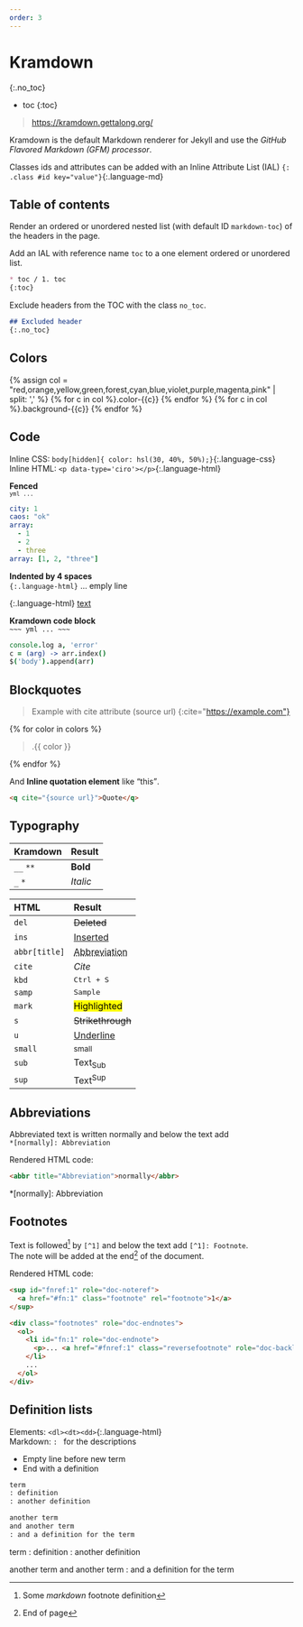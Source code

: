 ```yaml
---
order: 3
---
```

Kramdown
========
{:.no_toc}
- toc
{:toc}

> <https://kramdown.gettalong.org/>

Kramdown is the default Markdown renderer for Jekyll and use the _GitHub Flavored Markdown (GFM) processor_.

Classes ids and attributes can be added with an Inline Attribute List (IAL) `{: .class #id key="value"}`{:.language-md}

## Table of contents

Render an ordered or unordered nested list (with default ID `markdown-toc`) of the headers in the page.  

Add an IAL with reference name `toc` to a one element ordered or unordered list.
```md
* toc / 1. toc
{:toc}
```

Exclude headers from the TOC with the class `no_toc`.
```md
## Excluded header
{:.no_toc}
```

Colors
------
{% assign col = "red,orange,yellow,green,forest,cyan,blue,violet,purple,magenta,pink" | split: ',' %}
{% for c in col %}<span class='color-{{c}}'>.color-{{c}}</span>
{% endfor %}
{% for c in col %}<span class='background-{{c}} color-{{c}}'>.background-{{c}}</span>
{% endfor %}

Code
----
Inline CSS: `body[hidden]{ color: hsl(30, 40%, 50%);}`{:.language-css}  
Inline HTML: `<p data-type='ciro'></p>`{:.language-html}

__Fenced__  
<code>```yml ... ```</code>
```yml
city: 1
caos: "ok"
array:
  - 1
  - 2
  - three
array: [1, 2, "three"]
```

__Indented by 4 spaces__  
`{:.language-html}` ... emply line

{:.language-html}
    <body>
      <a href="#url">text</a>
    </body>

__Kramdown code block__  
`~~~ yml ... ~~~`
~~~ coffee
console.log a, 'error'
c = (arg) -> arr.index()
$('body').append(arr)
~~~

## Blockquotes

> Example with cite attribute (source url)
{:cite="https://example.com"}

{% for color in colors %}
<blockquote class="{{ color }}">.{{ color }}</blockquote>
{% endfor %}

And **Inline quotation element** like <q cite="https://example.com">this</q>.

```html
<q cite="{source url}">Quote</q>
```

## Typography

|Kramdown|Result
|:---|:---
|`__` `**`|__Bold__
|`_` `*`|_Italic_

|HTML|Result
|:---|:---
|`del`|<del>Deleted</del>
|`ins`|<ins>Inserted</ins>
|`abbr[title]`|<abbr title="Abbreviation">Abbreviation</abbr>
|`cite`|<cite>Cite</cite>
|`kbd`|<kbd>Ctrl + S</kbd>
|`samp`|<samp>Sample</samp>
|`mark`|<mark>Highlighted</mark>
|`s`|<s>Strikethrough</s>
|`u`|<u>Underline</u>
|`small`|<small>small</small>
|`sub`|Text<sub>Sub</sub>
|`sup`|Text<sup>Sup</sup>

## Abbreviations

Abbreviated text is written normally and below the text add  
`*[normally]: Abbreviation`

Rendered HTML code:
```html
<abbr title="Abbreviation">normally</abbr>
```

*[normally]: Abbreviation

## Footnotes

Text is followed[^1] by `[^1]` and below the text add `[^1]: Footnote`.  
The note will be added at the end[^where] of the document.

Rendered HTML code:
```html
<sup id="fnref:1" role="doc-noteref">
  <a href="#fn:1" class="footnote" rel="footnote">1</a>
</sup>
```

```html
<div class="footnotes" role="doc-endnotes">
  <ol>
    <li id="fn:1" role="doc-endnote">
      <p>... <a href="#fnref:1" class="reversefootnote" role="doc-backlink">&#8617;</a></p>
    </li>
    ...
  </ol>
</div>
```

[^1]: Some *markdown* footnote definition
[^where]: End of page

## Definition lists

Elements: `<dl><dt><dd>`{:.language-html}  
Markdown: `: `&nbsp;for the descriptions  
- Empty line before new term
- End with a definition

```md
term
: definition
: another definition

another term
and another term
: and a definition for the term
```
term
: definition
: another definition

another term
and another term
: and a definition for the term